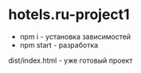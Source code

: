 # hotels.ru-project1

- npm i - установка зависимостей
- npm start - разработка

dist/index.html - уже готовый проект
